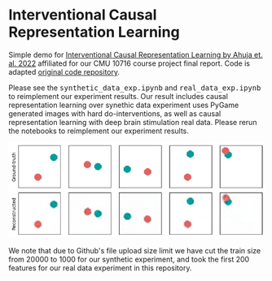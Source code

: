 # Interventional Causal Representation Learning

Simple demo for [Interventional Causal Representation Learning by Ahuja et. al. 2022](https://arxiv.org/abs/2209.11924) affiliated for our CMU 10716 course project final report. 
Code is adapted [original code repository](https://github.com/facebookresearch/CausalRepID).

Please see the <tt>synthetic_data_exp.ipynb</tt> and <tt>real_data_exp.ipynb</tt> to reimplement our experiment results.
Our result includes causal representation learning over synethic data experiment uses PyGame generated images with hard do-interventions, as well as causal representation learning with deep brain stimulation real data.
Please rerun the notebooks to reimplement our experiment results.

<p align="center">
  <img src="figs/recon.png" alt="balls" width="600"/>
</p>

We note that due to Github's file upload size limit we have cut the train size from 20000 to 1000 for our synthetic experiment, and took the first 200 features for our real data experiment in this repository.
